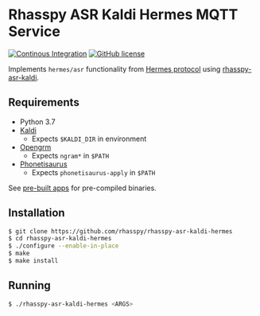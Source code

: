 # Rhasspy ASR Kaldi Hermes MQTT Service

[![Continous Integration](https://github.com/rhasspy/rhasspy-asr-kaldi-hermes/workflows/Tests/badge.svg)](https://github.com/rhasspy/rhasspy-asr-kaldi-hermes/actions)
[![GitHub license](https://img.shields.io/github/license/rhasspy/rhasspy-asr-kaldi-hermes.svg)](https://github.com/rhasspy/rhasspy-asr-kaldi-hermes/blob/master/LICENSE)

Implements `hermes/asr` functionality from [Hermes protocol](https://docs.snips.ai/reference/hermes) using [rhasspy-asr-kaldi](https://github.com/rhasspy/rhasspy-asr-kaldi).

## Requirements

* Python 3.7
* [Kaldi](https://kaldi-asr.org)
    * Expects `$KALDI_DIR` in environment
* [Opengrm](http://www.opengrm.org/twiki/bin/view/GRM/NGramLibrary)
    * Expects `ngram*` in `$PATH`
* [Phonetisaurus](https://github.com/AdolfVonKleist/Phonetisaurus)
    * Expects `phonetisaurus-apply` in `$PATH`

See [pre-built apps](https://github.com/synesthesiam/prebuilt-apps) for pre-compiled binaries.

## Installation

```bash
$ git clone https://github.com/rhasspy/rhasspy-asr-kaldi-hermes
$ cd rhasspy-asr-kaldi-hermes
$ ./configure --enable-in-place
$ make
$ make install
```

## Running

```bash
$ ./rhasspy-asr-kaldi-hermes <ARGS>
```
